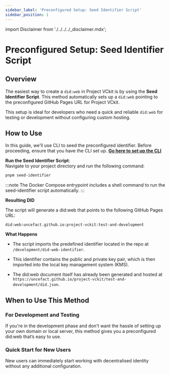 ```yaml
---
sidebar_label: 'Preconfigured Setup: Seed Identifier Script'
sidebar_position: 1
---
```


import Disclaimer from './../../../\_disclaimer.mdx';

# Preconfigured Setup: Seed Identifier Script

<Disclaimer />

## Overview

The easiest way to create a `did:web` in Project VCkit is by using the **Seed Identifier Script**. This method automatically sets up a `did:web` pointing to the preconfigured GitHub Pages URL for Project VCkit.

This setup is ideal for developers who need a quick and reliable `did:web` for testing or development without configuring custom hosting.

## How to Use

In this guide, we'll use CLI to seed the preconfigured identifier. Before proceeding, ensure that you have the CLI set up. **[Go here to set up the CLI](/docs/get-started/cli-get-started/installation)**

**Run the Seed Identifier Script**:  
 Navigate to your project directory and run the following command:

```bash
pnpm seed-identifier
```

:::note
The Docker Compose entrypoint includes a shell command to run the seed-identifier script automatically.
:::

**Resulting DID**

The script will generate a did:web that points to the following GitHub Pages URL:

`did:web:uncefact.github.io:project-vckit:test-and-development`

**What Happens**

- The script imports the predefined identifier located in the repo at `/development/did-web-identifier`.

- This identifier contains the public and private key pair, which is then imported into the local key management system (KMS).

- The did:web document itself has already been generated and hosted at `https://uncefact.github.io/project-vckit/test-and-development/did.json`.

## When to Use This Method

### For Development and Testing

If you're in the development phase and don't want the hassle of setting up your own domain or local server, this method gives you a preconfigured did:web that’s easy to use.

### Quick Start for New Users

New users can immediately start working with decentralised identity without any additional configuration.
